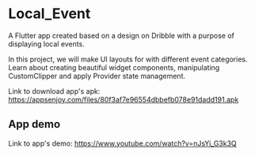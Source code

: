 # Local_Event

A Flutter app created based on a design on Dribble with a purpose of displaying local events. 

In this project, we will make UI layouts for with different event categories. Learn about creating beautiful widget components, manipulating CustomClipper and apply Provider state management.

Link to download app's apk: https://appsenjoy.com/files/80f3af7e96554dbbefb078e91dadd191.apk

## App demo

Link to app's demo: https://www.youtube.com/watch?v=nJsYi_G3k3Q